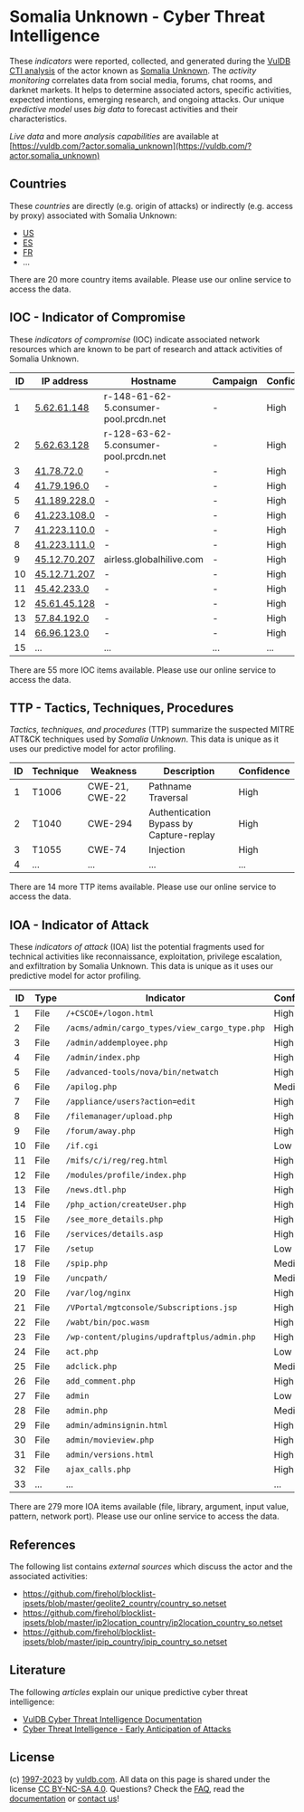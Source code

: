 # Somalia Unknown - Cyber Threat Intelligence

These _indicators_ were reported, collected, and generated during the [VulDB CTI analysis](https://vuldb.com/?kb.cti) of the actor known as [Somalia Unknown](https://vuldb.com/?actor.somalia_unknown). The _activity monitoring_ correlates data from social media, forums, chat rooms, and darknet markets. It helps to determine associated actors, specific activities, expected intentions, emerging research, and ongoing attacks. Our unique _predictive model_ uses _big data_ to forecast activities and their characteristics.

_Live data_ and more _analysis capabilities_ are available at [https://vuldb.com/?actor.somalia_unknown](https://vuldb.com/?actor.somalia_unknown)

## Countries

These _countries_ are directly (e.g. origin of attacks) or indirectly (e.g. access by proxy) associated with Somalia Unknown:

* [US](https://vuldb.com/?country.us)
* [ES](https://vuldb.com/?country.es)
* [FR](https://vuldb.com/?country.fr)
* ...

There are 20 more country items available. Please use our online service to access the data.

## IOC - Indicator of Compromise

These _indicators of compromise_ (IOC) indicate associated network resources which are known to be part of research and attack activities of Somalia Unknown.

ID | IP address | Hostname | Campaign | Confidence
-- | ---------- | -------- | -------- | ----------
1 | [5.62.61.148](https://vuldb.com/?ip.5.62.61.148) | r-148-61-62-5.consumer-pool.prcdn.net | - | High
2 | [5.62.63.128](https://vuldb.com/?ip.5.62.63.128) | r-128-63-62-5.consumer-pool.prcdn.net | - | High
3 | [41.78.72.0](https://vuldb.com/?ip.41.78.72.0) | - | - | High
4 | [41.79.196.0](https://vuldb.com/?ip.41.79.196.0) | - | - | High
5 | [41.189.228.0](https://vuldb.com/?ip.41.189.228.0) | - | - | High
6 | [41.223.108.0](https://vuldb.com/?ip.41.223.108.0) | - | - | High
7 | [41.223.110.0](https://vuldb.com/?ip.41.223.110.0) | - | - | High
8 | [41.223.111.0](https://vuldb.com/?ip.41.223.111.0) | - | - | High
9 | [45.12.70.207](https://vuldb.com/?ip.45.12.70.207) | airless.globalhilive.com | - | High
10 | [45.12.71.207](https://vuldb.com/?ip.45.12.71.207) | - | - | High
11 | [45.42.233.0](https://vuldb.com/?ip.45.42.233.0) | - | - | High
12 | [45.61.45.128](https://vuldb.com/?ip.45.61.45.128) | - | - | High
13 | [57.84.192.0](https://vuldb.com/?ip.57.84.192.0) | - | - | High
14 | [66.96.123.0](https://vuldb.com/?ip.66.96.123.0) | - | - | High
15 | ... | ... | ... | ...

There are 55 more IOC items available. Please use our online service to access the data.

## TTP - Tactics, Techniques, Procedures

_Tactics, techniques, and procedures_ (TTP) summarize the suspected MITRE ATT&CK techniques used by _Somalia Unknown_. This data is unique as it uses our predictive model for actor profiling.

ID | Technique | Weakness | Description | Confidence
-- | --------- | -------- | ----------- | ----------
1 | T1006 | CWE-21, CWE-22 | Pathname Traversal | High
2 | T1040 | CWE-294 | Authentication Bypass by Capture-replay | High
3 | T1055 | CWE-74 | Injection | High
4 | ... | ... | ... | ...

There are 14 more TTP items available. Please use our online service to access the data.

## IOA - Indicator of Attack

These _indicators of attack_ (IOA) list the potential fragments used for technical activities like reconnaissance, exploitation, privilege escalation, and exfiltration by Somalia Unknown. This data is unique as it uses our predictive model for actor profiling.

ID | Type | Indicator | Confidence
-- | ---- | --------- | ----------
1 | File | `/+CSCOE+/logon.html` | High
2 | File | `/acms/admin/cargo_types/view_cargo_type.php` | High
3 | File | `/admin/addemployee.php` | High
4 | File | `/admin/index.php` | High
5 | File | `/advanced-tools/nova/bin/netwatch` | High
6 | File | `/apilog.php` | Medium
7 | File | `/appliance/users?action=edit` | High
8 | File | `/filemanager/upload.php` | High
9 | File | `/forum/away.php` | High
10 | File | `/if.cgi` | Low
11 | File | `/mifs/c/i/reg/reg.html` | High
12 | File | `/modules/profile/index.php` | High
13 | File | `/news.dtl.php` | High
14 | File | `/php_action/createUser.php` | High
15 | File | `/see_more_details.php` | High
16 | File | `/services/details.asp` | High
17 | File | `/setup` | Low
18 | File | `/spip.php` | Medium
19 | File | `/uncpath/` | Medium
20 | File | `/var/log/nginx` | High
21 | File | `/VPortal/mgtconsole/Subscriptions.jsp` | High
22 | File | `/wabt/bin/poc.wasm` | High
23 | File | `/wp-content/plugins/updraftplus/admin.php` | High
24 | File | `act.php` | Low
25 | File | `adclick.php` | Medium
26 | File | `add_comment.php` | High
27 | File | `admin` | Low
28 | File | `admin.php` | Medium
29 | File | `admin/adminsignin.html` | High
30 | File | `admin/movieview.php` | High
31 | File | `admin/versions.html` | High
32 | File | `ajax_calls.php` | High
33 | ... | ... | ...

There are 279 more IOA items available (file, library, argument, input value, pattern, network port). Please use our online service to access the data.

## References

The following list contains _external sources_ which discuss the actor and the associated activities:

* https://github.com/firehol/blocklist-ipsets/blob/master/geolite2_country/country_so.netset
* https://github.com/firehol/blocklist-ipsets/blob/master/ip2location_country/ip2location_country_so.netset
* https://github.com/firehol/blocklist-ipsets/blob/master/ipip_country/ipip_country_so.netset

## Literature

The following _articles_ explain our unique predictive cyber threat intelligence:

* [VulDB Cyber Threat Intelligence Documentation](https://vuldb.com/?kb.cti)
* [Cyber Threat Intelligence - Early Anticipation of Attacks](https://www.scip.ch/en/?labs.20201022)

## License

(c) [1997-2023](https://vuldb.com/?kb.changelog) by [vuldb.com](https://vuldb.com/?kb.about). All data on this page is shared under the license [CC BY-NC-SA 4.0](https://creativecommons.org/licenses/by-nc-sa/4.0/). Questions? Check the [FAQ](https://vuldb.com/?kb.faq), read the [documentation](https://vuldb.com/?kb) or [contact us](https://vuldb.com/?contact)!
